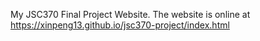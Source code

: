 My JSC370 Final Project Website.
The website is online at https://xinpeng13.github.io/jsc370-project/index.html
